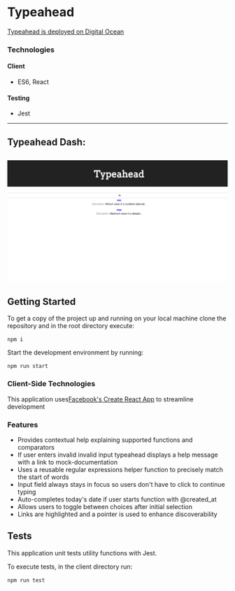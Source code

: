 # Typeahead
[Typeahead is deployed on Digital Ocean](http://typeahead.jenjwong.tech/)

### Technologies

#### Client
* ES6, React

#### Testing
* Jest

---
## Typeahead Dash:
![Typeahead](https://github.com/jenjwong/typeahead/blob/master/public/typeahead.png)
---

## Getting Started

To get a copy of the project up and running on your local machine clone the repository and in the root directory execute:
```
npm i
```

Start the development environment by running:
```
npm run start
```

### Client-Side Technologies
This application uses[Facebook's Create React App](https://github.com/facebookincubator/create-react-app) to streamline development

### Features
- Provides contextual help explaining supported functions and comparators
- If user enters invalid invalid input typeahead displays a help message with a link to mock-documentation
- Uses a reusable regular expressions helper function to precisely match the start of words
- Input field always stays in focus so users don't have to click to continue typing
- Auto-completes today's date if user starts function with @created_at
- Allows users to toggle between choices after initial selection
- Links are highlighted and a pointer is used to enhance discoverability

## Tests

This application unit tests utility functions with Jest.

To execute tests, in the client directory run:
```
npm run test
```
